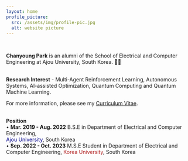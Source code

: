 ```yaml
---
layout: home
profile_picture:
  src: /assets/img/profile-pic.jpg
  alt: website picture
---
```

<br/>

<p>
  <b>Chanyoung Park</b> is an alumni of the School of Electrical and Computer Engineering at Ajou University, South Korea. 👨‍🎓
</p>

<p>
  <br/>
  <b>Research Interest</b> - Multi-Agent Reinforcement Learning, Autonomous Systems, AI-assisted Optimization, Quantum Computing and Quantum Machine Learning.
</p>

<p>
  For more information, please see my <a href="https://drive.google.com/file/d/1Qehs3Rm9qizyOah6YwAp31w0AYZtCrR7/view?usp=sharing">Curriculum Vitae</a>.
</p>

<p>
  <br/>
  <b>Position</b>
  <br/>
  • <b>Mar. 2019 - Aug. 2022</b> B.S.E in Department of Electrical and Computer Engineering,<br/>
  <font color='#00008b'>Ajou University</font>, South Korea  
  <br/>
  • <b>Sep. 2022 - Oct. 2023</b> M.S.E Student in Department of Electrical and Computer Engineering,   <font color='#b22222'>Korea University</font>, South Korea
</p> 
